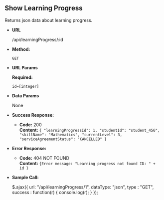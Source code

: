 **Show Learning Progress**
----
Returns json data about learning progress.

* **URL**

  /api/learningProgress/:id

* **Method:**

  `GET`

*  **URL Params**


   **Required:**

   `id=[integer]`

* **Data Params**

  None

* **Success Response:**

    * **Code:** 200 <br />
      **Content:** `{
    "learningProgressId": 1,
    "studentId": "student_456",
    "skillName": "Mathematics",
    "currentLevel": 3,
    "serviceAgreementStatus": "CANCELLED"
}`

* **Error Response:**

  * **Code:** 404 NOT FOUND <br />
      **Content:** `{Error message: "Learning progress not found ID: " + id }`


* **Sample Call:**

  $.ajax({
  url: "/api/learningProgress/1",
  dataType: "json",
  type : "GET",
  success : function(r) {
  console.log(r);
  }
  }); 